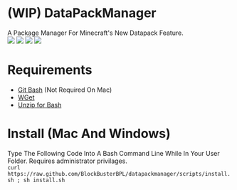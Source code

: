 # (WIP) DataPackManager
A Package Manager For Minecraft's New Datapack Feature.  
![](https://img.shields.io/badge/Packages-2-success.svg) ![](https://img.shields.io/github/downloads/blockbusterbpl/datapackmanager/total.svg?label=Downloads&logo=github) ![](https://img.shields.io/github/issues-raw/blockbusterbpl/datapackmanager/bug.svg?color=red&label=Code%20Bugs) ![](https://img.shields.io/github/release/blockbusterbpl/datapackmanager.svg?label=Latest%20Version)
# Requirements
 * [Git Bash]() (Not Required On Mac)
 * [WGet]()
 * [Unzip for Bash]() 
 
# Install (Mac And Windows)
 Type The Following Code Into A Bash Command Line While In Your User Folder. Requires administrator privilages.  
 ```curl https://raw.github.com/BlockBusterBPL/datapackmanager/scripts/install.sh ; sh install.sh```
